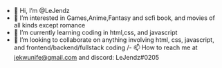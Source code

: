 - 👋 Hi, I’m @LeJendz
- 👀 I’m interested in Games,Anime,Fantasy and scfi book, and movies of all kinds except romance 
- 🌱 I’m currently learning coding in html,css, and javascript
- 💞️ I’m looking to collaborate on anything involving html, css, javascript, and frontend/backend/fullstack coding
/- 📫 How to reach me at jekwunife@gmail.com and discord: LeJendz#0205

<!---
LeJendz/LeJendz is a ✨ special ✨ repository because its `README.md` (this file) appears on your GitHub profile.
You can click the Preview link to take a look at your changes.
--->
